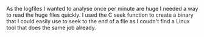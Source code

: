 As the logfiles I wanted to analyse once per minute are huge I needed a way 
to read the huge files quickly. I used the C seek function to create a binary 
that I could easily use to seek to the end of a file as I coudn't find a Linux 
tool that does the same job already.


